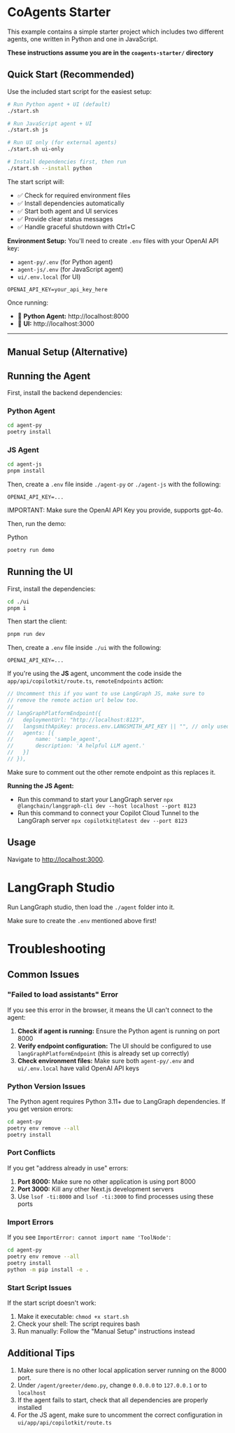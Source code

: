 # CoAgents Starter

This example contains a simple starter project which includes two different agents, one written in Python and one in JavaScript.

**These instructions assume you are in the `coagents-starter/` directory**

## Quick Start (Recommended)

Use the included start script for the easiest setup:

```sh
# Run Python agent + UI (default)
./start.sh

# Run JavaScript agent + UI  
./start.sh js

# Run UI only (for external agents)
./start.sh ui-only

# Install dependencies first, then run
./start.sh --install python
```

The start script will:
- ✅ Check for required environment files
- ✅ Install dependencies automatically
- ✅ Start both agent and UI services
- ✅ Provide clear status messages
- ✅ Handle graceful shutdown with Ctrl+C

**Environment Setup:** You'll need to create `.env` files with your OpenAI API key:
- `agent-py/.env` (for Python agent)
- `agent-js/.env` (for JavaScript agent) 
- `ui/.env.local` (for UI)

```
OPENAI_API_KEY=your_api_key_here
```

Once running:
- 🚀 **Python Agent:** http://localhost:8000
- 🎨 **UI:** http://localhost:3000

---

## Manual Setup (Alternative)

## Running the Agent

First, install the backend dependencies:

### Python Agent

```sh
cd agent-py
poetry install
```

### JS Agent

```sh
cd agent-js
pnpm install
```

Then, create a `.env` file inside `./agent-py` or `./agent-js` with the following:

```
OPENAI_API_KEY=...
```

IMPORTANT:
Make sure the OpenAI API Key you provide, supports gpt-4o.

Then, run the demo:

Python

```sh
poetry run demo
```


## Running the UI

First, install the dependencies:

```sh
cd ./ui
pnpm i
```

Then start the client:

```sh
pnpm run dev
```

Then, create a `.env` file inside `./ui` with the following:

```
OPENAI_API_KEY=...
```

If you're using the **JS** agent, uncomment the code inside the `app/api/copilotkit/route.ts`, `remoteEndpoints` action: 

```ts
// Uncomment this if you want to use LangGraph JS, make sure to 
// remove the remote action url below too.
//
// langGraphPlatformEndpoint({
//   deploymentUrl: "http://localhost:8123",
//   langsmithApiKey: process.env.LANGSMITH_API_KEY || "", // only used in LangGraph Platform deployments
//   agents: [{
//       name: 'sample_agent', 
//       description: 'A helpful LLM agent.'
//   }]
// }),
```

Make sure to comment out the other remote endpoint as this replaces it.

**Running the JS Agent:**
- Run this command to start your LangGraph server `npx @langchain/langgraph-cli dev --host localhost --port 8123`
- Run this command to connect your Copilot Cloud Tunnel to the LangGraph server `npx copilotkit@latest dev --port 8123`


## Usage

Navigate to [http://localhost:3000](http://localhost:3000).

# LangGraph Studio

Run LangGraph studio, then load the `./agent` folder into it.

Make sure to create the `.env` mentioned above first!

# Troubleshooting

## Common Issues

### "Failed to load assistants" Error
If you see this error in the browser, it means the UI can't connect to the agent:

1. **Check if agent is running:** Ensure the Python agent is running on port 8000
2. **Verify endpoint configuration:** The UI should be configured to use `langGraphPlatformEndpoint` (this is already set up correctly)
3. **Check environment files:** Make sure both `agent-py/.env` and `ui/.env.local` have valid OpenAI API keys

### Python Version Issues
The Python agent requires Python 3.11+ due to LangGraph dependencies. If you get version errors:

```sh
cd agent-py
poetry env remove --all
poetry install
```

### Port Conflicts
If you get "address already in use" errors:

1. **Port 8000:** Make sure no other application is using port 8000
2. **Port 3000:** Kill any other Next.js development servers
3. Use `lsof -ti:8000` and `lsof -ti:3000` to find processes using these ports

### Import Errors
If you see `ImportError: cannot import name 'ToolNode'`:

```sh
cd agent-py
poetry env remove --all
poetry install
python -m pip install -e .
```

### Start Script Issues
If the start script doesn't work:

1. Make it executable: `chmod +x start.sh`
2. Check your shell: The script requires bash
3. Run manually: Follow the "Manual Setup" instructions instead

## Additional Tips

1. Make sure there is no other local application server running on the 8000 port.
2. Under `/agent/greeter/demo.py`, change `0.0.0.0` to `127.0.0.1` or to `localhost`
3. If the agent fails to start, check that all dependencies are properly installed
4. For the JS agent, make sure to uncomment the correct configuration in `ui/app/api/copilotkit/route.ts`
